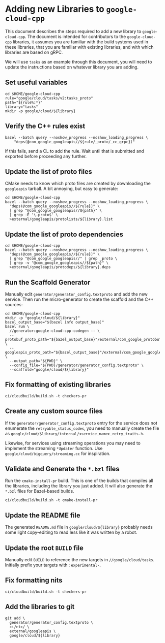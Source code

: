 # Adding new Libraries to `google-cloud-cpp`

This document describes the steps required to add a new library to
`google-cloud-cpp`. The document is intended for contributors to the
`google-cloud-cpp` libraries, it assumes you are familiar with the build systems
used in these libraries, that you are familiar with existing libraries, and with
which libraries are based on gRPC.

We will use `tasks` as an example through this document, you will need to
update the instructions based on whatever library you are adding.

## Set useful variables

```shell
cd $HOME/google-cloud-cpp
rule="google/cloud/tasks/v2:tasks_proto"
path="${rule%:*}"
library="tasks"
mkdir -p google/cloud/${library}
```

## Verify the C++ rules exist

```shell
bazel --batch query --noshow_progress --noshow_loading_progress \
    "deps(@com_google_googleapis//${rule/_proto/_cc_grpc})"
```

If this fails, send a CL to add the rule. Wait until that is submitted and
exported before proceeding any further.

## Update the list of proto files

CMake needs to know which proto files are created by downloading the
`googleapis` tarball. A bit annoying, but easy to generate:

```shell
cd $HOME/google-cloud-cpp
bazel --batch query --noshow_progress --noshow_loading_progress \
  "deps(@com_google_googleapis//${rule})" \
  | grep "@com_google_googleapis//${path}" \
  | grep -E '\.proto$' \
  >external/googleapis/protolists/${library}.list
```

## Update the list of proto dependencies

```shell
cd $HOME/google-cloud-cpp
bazel --batch query --noshow_progress --noshow_loading_progress \
  "deps(@com_google_googleapis//${rule})" \
  | grep "@com_google_googleapis//" | grep _proto \
  | grep -v "@com_google_googleapis//${path}" \
  >external/googleapis/protodeps/${library}.deps
```

## Run the Scaffold Generator

Manually edit `generator/generator_config.textproto` and add the new service.
Then run the micro-generator to create the scaffold and the C++ sources:

```shell
cd $HOME/google-cloud-cpp
mkdir -p "google/cloud/${library}"
bazel_output_base="$(bazel info output_base)"
bazel run \
  //generator:google-cloud-cpp-codegen -- \
  --protobuf_proto_path="${bazel_output_base}"/external/com_google_protobuf/src \
  --googleapis_proto_path="${bazel_output_base}"/external/com_google_googleapis \
  --output_path="${PWD}" \
  --config_file="${PWD}/generator/generator_config.textproto" \
  --scaffold="google/cloud/${library}"
```

## Fix formatting of existing libraries

```shell
ci/cloudbuild/build.sh -t checkers-pr
```

## Create any custom source files

If the `generator/generator_config.textproto` entry for the service does not
enumerate the `retryable_status_codes`, you need to manually create the file as
`google/cloud/$library/internal/<service_name>_retry_traits.h`.

Likewise, for services using streaming operations you may need to implement the
streaming `*Updater` function. Use `google/cloud/bigquery/streaming.cc` for
inspiration.

## Validate and Generate the `*.bzl` files

Run the `cmake-install-pr` build.  This is one of the builds that compiles all
the libraries, including the library you just added. It will also generate the
`*.bzl` files for Bazel-based builds.

```shell
ci/cloudbuild/build.sh -t cmake-install-pr
```

## Update the README file

The generated `README.md` file in `google/cloud/${library}` probably needs some
light copy-editing to read less like it was written by a robot.

## Update the root `BUILD` file

Manually edit `BUILD` to reference the new targets in
`//google/cloud/tasks`. Initially prefix your targets with
`:experimental-`.

## Fix formatting nits

```shell
ci/cloudbuild/build.sh -t checkers-pr
```

## Add the libraries to git

```shell
git add \
  generator/generator_config.textproto \
  ci/etc/ \
  external/googleapis \
  google/cloud/${library}
```
